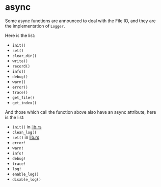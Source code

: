 # async

Some async functions are announced to deal with the File IO, and they are the implementation of `Logger`.

Here is the list:

- `init()`
- `set()`
- `clear_dir()`
- `write()`
- `record()`
- `info()`
- `debug()`
- `warn()`
- `error()`
- `trace()`
- `get_file()`
- `get_index()`

And those which call the function above also have an async attribute, here is the list:

- `init()` in [lib.rs](../src/lib.rs)
- `clean_log()`
- `set()` in [lib.rs](../src/lib.rs)
- `error!`
- `warn!`
- `info!`
- `debug!`
- `trace!`
- `log!`
- `enable_log()`
- `disable_log()`